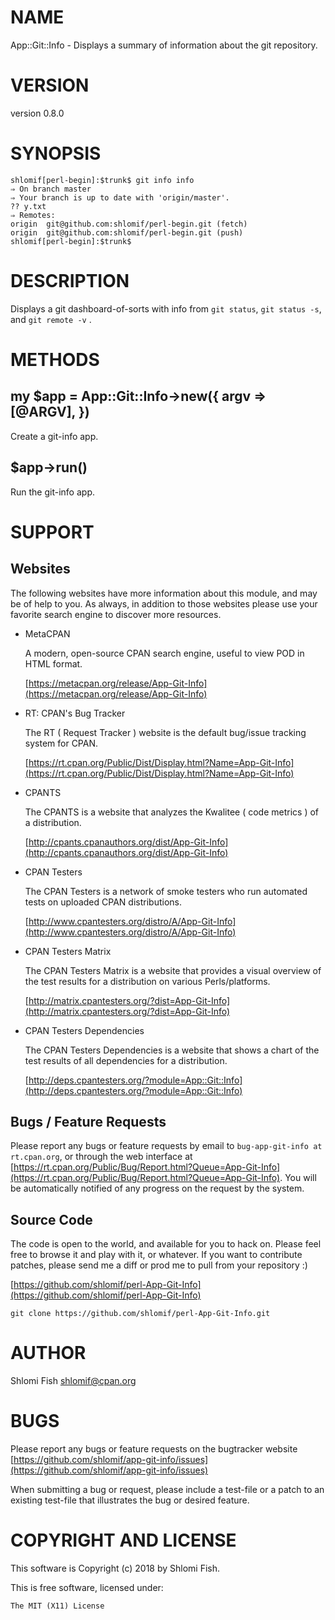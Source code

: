 # NAME

App::Git::Info - Displays a summary of information about the git repository.

# VERSION

version 0.8.0

# SYNOPSIS

    shlomif[perl-begin]:$trunk$ git info info
    ⇒ On branch master
    ⇒ Your branch is up to date with 'origin/master'.
    ?? y.txt
    ⇒ Remotes:
    origin  git@github.com:shlomif/perl-begin.git (fetch)
    origin  git@github.com:shlomif/perl-begin.git (push)
    shlomif[perl-begin]:$trunk$

# DESCRIPTION

Displays a git dashboard-of-sorts with info from `git status`,
`git status -s`, and `git remote -v` .

# METHODS

## my $app = App::Git::Info->new({ argv => \[@ARGV\], })

Create a git-info app.

## $app->run()

Run the git-info app.

# SUPPORT

## Websites

The following websites have more information about this module, and may be of help to you. As always,
in addition to those websites please use your favorite search engine to discover more resources.

- MetaCPAN

    A modern, open-source CPAN search engine, useful to view POD in HTML format.

    [https://metacpan.org/release/App-Git-Info](https://metacpan.org/release/App-Git-Info)

- RT: CPAN's Bug Tracker

    The RT ( Request Tracker ) website is the default bug/issue tracking system for CPAN.

    [https://rt.cpan.org/Public/Dist/Display.html?Name=App-Git-Info](https://rt.cpan.org/Public/Dist/Display.html?Name=App-Git-Info)

- CPANTS

    The CPANTS is a website that analyzes the Kwalitee ( code metrics ) of a distribution.

    [http://cpants.cpanauthors.org/dist/App-Git-Info](http://cpants.cpanauthors.org/dist/App-Git-Info)

- CPAN Testers

    The CPAN Testers is a network of smoke testers who run automated tests on uploaded CPAN distributions.

    [http://www.cpantesters.org/distro/A/App-Git-Info](http://www.cpantesters.org/distro/A/App-Git-Info)

- CPAN Testers Matrix

    The CPAN Testers Matrix is a website that provides a visual overview of the test results for a distribution on various Perls/platforms.

    [http://matrix.cpantesters.org/?dist=App-Git-Info](http://matrix.cpantesters.org/?dist=App-Git-Info)

- CPAN Testers Dependencies

    The CPAN Testers Dependencies is a website that shows a chart of the test results of all dependencies for a distribution.

    [http://deps.cpantesters.org/?module=App::Git::Info](http://deps.cpantesters.org/?module=App::Git::Info)

## Bugs / Feature Requests

Please report any bugs or feature requests by email to `bug-app-git-info at rt.cpan.org`, or through
the web interface at [https://rt.cpan.org/Public/Bug/Report.html?Queue=App-Git-Info](https://rt.cpan.org/Public/Bug/Report.html?Queue=App-Git-Info). You will be automatically notified of any
progress on the request by the system.

## Source Code

The code is open to the world, and available for you to hack on. Please feel free to browse it and play
with it, or whatever. If you want to contribute patches, please send me a diff or prod me to pull
from your repository :)

[https://github.com/shlomif/perl-App-Git-Info](https://github.com/shlomif/perl-App-Git-Info)

    git clone https://github.com/shlomif/perl-App-Git-Info.git

# AUTHOR

Shlomi Fish <shlomif@cpan.org>

# BUGS

Please report any bugs or feature requests on the bugtracker website
[https://github.com/shlomif/app-git-info/issues](https://github.com/shlomif/app-git-info/issues)

When submitting a bug or request, please include a test-file or a
patch to an existing test-file that illustrates the bug or desired
feature.

# COPYRIGHT AND LICENSE

This software is Copyright (c) 2018 by Shlomi Fish.

This is free software, licensed under:

    The MIT (X11) License
